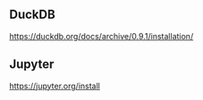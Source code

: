 ## DuckDB

https://duckdb.org/docs/archive/0.9.1/installation/

## Jupyter

https://jupyter.org/install



